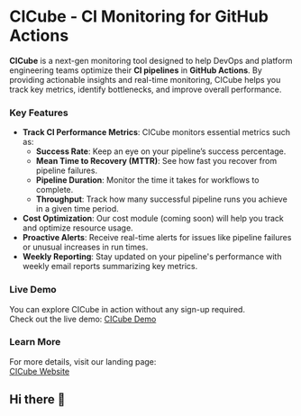 
# CICube - CI Monitoring for GitHub Actions



**CICube** is a next-gen monitoring tool designed to help DevOps and platform engineering teams optimize their **CI pipelines** in **GitHub Actions**. By providing actionable insights and real-time monitoring, CICube helps you track key metrics, identify bottlenecks, and improve overall performance.

### Key Features

- **Track CI Performance Metrics**: CICube monitors essential metrics such as:
  - **Success Rate**: Keep an eye on your pipeline’s success percentage.
  - **Mean Time to Recovery (MTTR)**: See how fast you recover from pipeline failures.
  - **Pipeline Duration**: Monitor the time it takes for workflows to complete.
  - **Throughput**: Track how many successful pipeline runs you achieve in a given time period.
- **Cost Optimization**: Our cost module (coming soon) will help you track and optimize resource usage.
- **Proactive Alerts**: Receive real-time alerts for issues like pipeline failures or unusual increases in run times.
- **Weekly Reporting**: Stay updated on your pipeline's performance with weekly email reports summarizing key metrics.
  
### Live Demo

You can explore CICube in action without any sign-up required.  
Check out the live demo: [CICube Demo](https://s.cicube.io/demo)

### Learn More

For more details, visit our landing page:  
[CICube Website](https://cicube.io)


## Hi there 👋

<!--

**Here are some ideas to get you started:**

🙋‍♀️ A short introduction - what is your organization all about?
🌈 Contribution guidelines - how can the community get involved?
👩‍💻 Useful resources - where can the community find your docs? Is there anything else the community should know?
🍿 Fun facts - what does your team eat for breakfast?
🧙 Remember, you can do mighty things with the power of [Markdown](https://docs.github.com/github/writing-on-github/getting-started-with-writing-and-formatting-on-github/basic-writing-and-formatting-syntax)
-->
